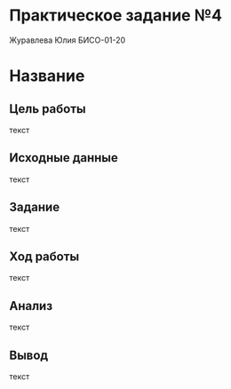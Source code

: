# Практическое задание №4
Журавлева Юлия БИСО-01-20

# Название

## Цель работы

текст

## Исходные данные

текст

## Задание

текст

## Ход работы

текст

## Анализ

текст

## Вывод

текст

